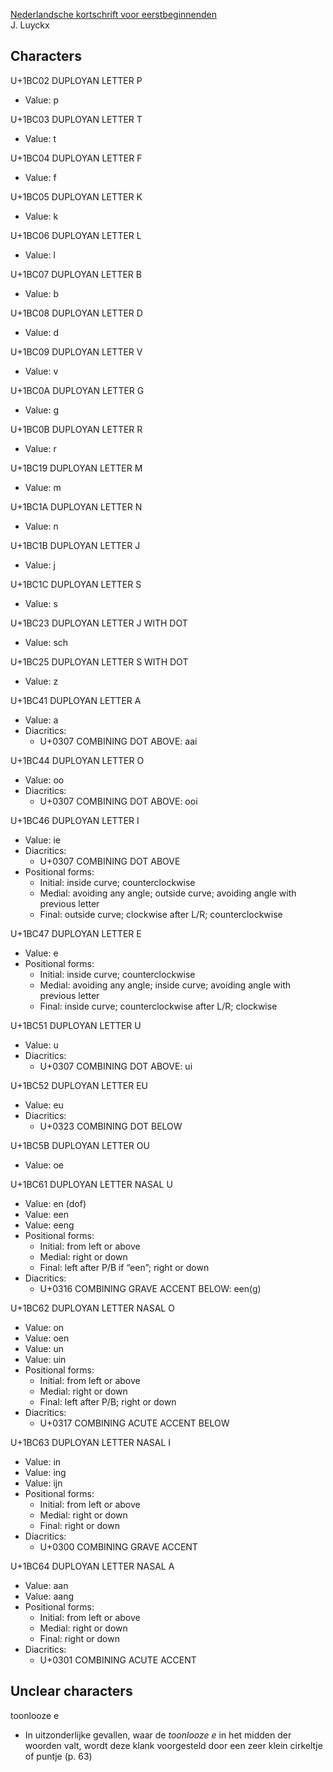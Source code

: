 [Nederlandsche kortschrift voor eerstbeginnenden](https://www.dbnl.org/arch/luyc009nede01_01/pag/luyc009nede01_01.pdf)<br>
J. Luyckx

## Characters

U+1BC02 DUPLOYAN LETTER P

* Value: p

U+1BC03 DUPLOYAN LETTER T

* Value: t

U+1BC04 DUPLOYAN LETTER F

* Value: f

U+1BC05 DUPLOYAN LETTER K

* Value: k

U+1BC06 DUPLOYAN LETTER L

* Value: l

U+1BC07 DUPLOYAN LETTER B

* Value: b

U+1BC08 DUPLOYAN LETTER D

* Value: d

U+1BC09 DUPLOYAN LETTER V

* Value: v

U+1BC0A DUPLOYAN LETTER G

* Value: g

U+1BC0B DUPLOYAN LETTER R

* Value: r

U+1BC19 DUPLOYAN LETTER M

* Value: m

U+1BC1A DUPLOYAN LETTER N

* Value: n

U+1BC1B DUPLOYAN LETTER J

* Value: j

U+1BC1C DUPLOYAN LETTER S

* Value: s

U+1BC23 DUPLOYAN LETTER J WITH DOT

* Value: sch

U+1BC25 DUPLOYAN LETTER S WITH DOT

* Value: z

U+1BC41 DUPLOYAN LETTER A

* Value: a
* Diacritics:
  * U+0307 COMBINING DOT ABOVE: aai

U+1BC44 DUPLOYAN LETTER O

* Value: oo
* Diacritics:
  * U+0307 COMBINING DOT ABOVE: ooi

U+1BC46 DUPLOYAN LETTER I

* Value: ie
* Diacritics:
  * U+0307 COMBINING DOT ABOVE
* Positional forms:
  * Initial: inside curve; counterclockwise
  * Medial: avoiding any angle; outside curve; avoiding angle with previous
    letter
  * Final: outside curve; clockwise after L/R; counterclockwise

U+1BC47 DUPLOYAN LETTER E

* Value: e
* Positional forms:
  * Initial: inside curve; counterclockwise
  * Medial: avoiding any angle; inside curve; avoiding angle with previous
    letter
  * Final: inside curve; counterclockwise after L/R; clockwise

U+1BC51 DUPLOYAN LETTER U

* Value: u
* Diacritics:
  * U+0307 COMBINING DOT ABOVE: ui

U+1BC52 DUPLOYAN LETTER EU

* Value: eu
* Diacritics:
  * U+0323 COMBINING DOT BELOW

U+1BC5B DUPLOYAN LETTER OU

* Value: oe

U+1BC61 DUPLOYAN LETTER NASAL U

* Value: en (dof)
* Value: een
* Value: eeng
* Positional forms:
  * Initial: from left or above
  * Medial: right or down
  * Final: left after P/B if “een”; right or down
* Diacritics:
  * U+0316 COMBINING GRAVE ACCENT BELOW: een(g)

U+1BC62 DUPLOYAN LETTER NASAL O

* Value: on
* Value: oen
* Value: un
* Value: uin
* Positional forms:
  * Initial: from left or above
  * Medial: right or down
  * Final: left after P/B; right or down
* Diacritics:
  * U+0317 COMBINING ACUTE ACCENT BELOW

U+1BC63 DUPLOYAN LETTER NASAL I

* Value: in
* Value: ing
* Value: ijn
* Positional forms:
  * Initial: from left or above
  * Medial: right or down
  * Final: right or down
* Diacritics:
  * U+0300 COMBINING GRAVE ACCENT

U+1BC64 DUPLOYAN LETTER NASAL A

* Value: aan
* Value: aang
* Positional forms:
  * Initial: from left or above
  * Medial: right or down
  * Final: right or down
* Diacritics:
  * U+0301 COMBINING ACUTE ACCENT

## Unclear characters

toonlooze e

* In uitzonderlijke gevallen, waar de _toonlooze e_ in het midden der woorden
  valt, wordt deze klank voorgesteld door een zeer klein cirkeltje of puntje (p.
  63)

